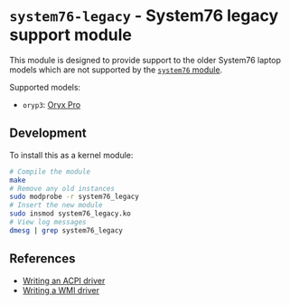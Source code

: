 # `system76-legacy` - System76 legacy support module

This module is designed to provide support to the older System76 laptop
models which are not supported by the [`system76`
module](https://github.com/pop-os/system76-dkms).

Supported models:

* `oryp3`: [Oryx Pro](https://system76.com/laptops/oryx)

## Development

To install this as a kernel module:

```sh
# Compile the module
make
# Remove any old instances
sudo modprobe -r system76_legacy
# Insert the new module
sudo insmod system76_legacy.ko
# View log messages
dmesg | grep system76_legacy
```

## References

* [Writing an ACPI driver](https://lwn.net/Articles/367630/)
* [Writing a WMI driver](https://lwn.net/Articles/391230/)
